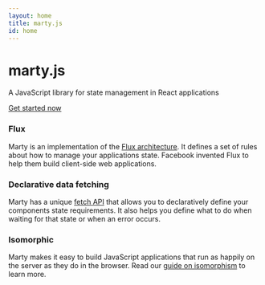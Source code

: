 ```yaml
---
layout: home
title: marty.js
id: home
---
```

<div class="bs-docs-masthead" id="content" role="main">
  <div class="container">
    <h1>marty.js</h1>
    <p class="lead">
      A JavaScript library for state management in React applications
    </p>
    <p class="lead">
      <a href="{% url /guides/getting-started %}" class="btn btn-outline-inverse btn-lg">Get started now</a>
    </p>
  </div>
</div>
<div class="container bs-docs-marketing">
  <div class="row">
    <div class="col-sm-4">
      <h3>Flux</h3>
      <p>
        Marty is an implementation of the <a href="http://facebook.github.io/flux/docs/overview.html">Flux architecture</a>. It defines a set of rules about how to manage your applications state. Facebook invented Flux to help them build client-side web applications.
      </p>
    </div>
    <div class="col-sm-4">
      <h3>Declarative data fetching</h3>
      <p>
        Marty has a unique <a href="{% url /guides/fetching-state/index.html %}">fetch API</a> that allows you to declaratively define your components state requirements. It also helps you define what to do when waiting for that state or when an error occurs.
      </p>
    </div>
    <div class="col-sm-4">
      <h3>Isomorphic</h3>
      <p>
        Marty makes it easy to build JavaScript applications that run as happily on the server as they do in the browser. Read our <a href="{% url /guides/isomorphism/index.html %}">guide on isomorphism</a> to learn more.
      </p>
    </div>
  </div>
</div>
